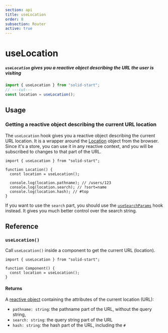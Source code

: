 ```yaml
---
section: api
title: useLocation
order: 8
subsection: Router
active: true
---
```


# useLocation

##### `useLocation` gives you a reactive object describing the URL the user is visiting

<div class="text-lg">

```ts twoslash
import { useLocation } from "solid-start";
// ---cut---
const location = useLocation();
```

</div>

<table-of-contents></table-of-contents>

## Usage

### Getting a reactive object describing the current URL location

The `useLocation` hook gives you a reactive object describing the current URL location. It is a wrapper around the [Location](https://developer.mozilla.org/en-US/docs/Web/API/Location) object from the browser. Since it's a store, you can use it in any reactive context, and you will be subscribed to changes to that part of the URL.

```tsx twoslash {4,6}
import { useLocation } from "solid-start";

function Location() {
  const location = useLocation();

  console.log(location.pathname); // /users/123
  console.log(location.search); // ?sort=name
  console.log(location.hash); // #top
}
```

If you want to use the `search` part, you should use the [`useSearchParams`][usesearchparams] hook instead. It gives you much better control over the search string.

## Reference

### `useLocation()`

Call `useLocation()` inside a component to get the current URL (location).

```tsx twoslash
import { useLocation } from "solid-start";

function Component() {
  const location = useLocation();
}
```

#### Returns

A [reactive object][reactivity] containing the attributes of the current location (URL):

- `pathname: string`: the pathname part of the URL, without the query string,
- `search: string`: the query string part of the URL
- `hash: string`: the hash part of the URL, including the `#`


[reactivity]: /api/reactivity
[usesearchparams]: /api/useSearchParams
